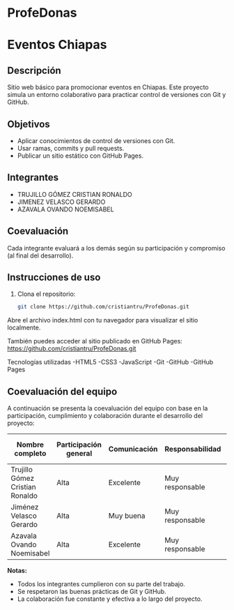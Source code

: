 # ProfeDonas
# Eventos Chiapas

## Descripción
Sitio web básico para promocionar eventos en Chiapas. Este proyecto simula un entorno colaborativo para practicar control de versiones con Git y GitHub.

## Objetivos
- Aplicar conocimientos de control de versiones con Git.
- Usar ramas, commits y pull requests.
- Publicar un sitio estático con GitHub Pages.

## Integrantes
- TRUJILLO GÓMEZ CRISTIAN RONALDO
- JIMENEZ VELASCO GERARDO
- AZAVALA OVANDO NOEMISABEL

## Coevaluación
Cada integrante evaluará a los demás según su participación y compromiso (al final del desarrollo).

## Instrucciones de uso

1. Clona el repositorio:
   ```bash
   git clone https://github.com/cristiantru/ProfeDonas.git
Abre el archivo index.html con tu navegador para visualizar el sitio localmente.

También puedes acceder al sitio publicado en GitHub Pages:
https://github.com/cristiantru/ProfeDonas.git

Tecnologías utilizadas
-HTML5
-CSS3
-JavaScript
-Git
-GitHub
-GitHub Pages

## Coevaluación del equipo

A continuación se presenta la coevaluación del equipo con base en la participación, cumplimiento y colaboración durante el desarrollo del proyecto:

| Nombre completo                    | Participación general | Comunicación     | Responsabilidad     | Puntaje final (de 10) |
|------------------------------------|------------------------|------------------|----------------------|------------------------|
| Trujillo Gómez Cristian Ronaldo    | Alta                   | Excelente        | Muy responsable      | 10                     |
| Jiménez Velasco Gerardo            | Alta                   | Muy buena        | Muy responsable      | 10                     |
| Azavala Ovando Noemisabel          | Alta                   | Excelente        | Muy responsable      | 10                     |

**Notas:**
- Todos los integrantes cumplieron con su parte del trabajo.
- Se respetaron las buenas prácticas de Git y GitHub.
- La colaboración fue constante y efectiva a lo largo del proyecto.

